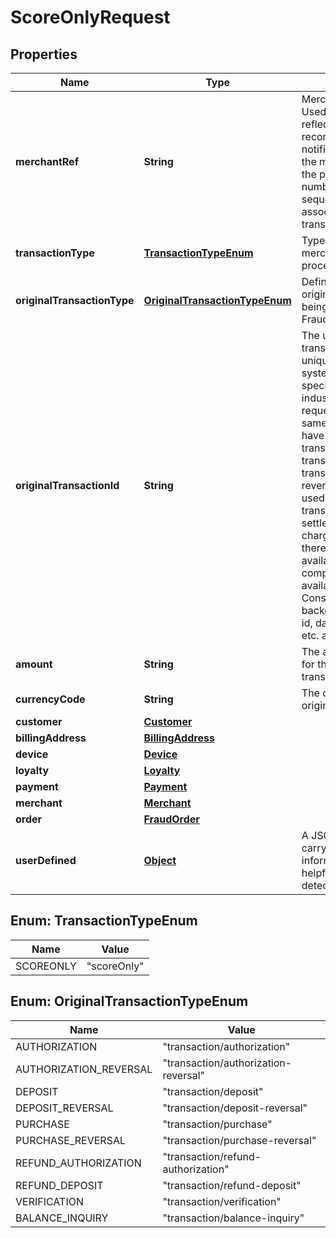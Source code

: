 
# ScoreOnlyRequest

## Properties
Name | Type | Description | Notes
------------ | ------------- | ------------- | -------------
**merchantRef** | **String** | Merchant reference code. Used by FirstAPI and reflected in settlement records and Webhook notifications. Typically, the merchantRef field is the purchase order number or unique sequence value associated to a given transaction. |  [optional]
**transactionType** | [**TransactionTypeEnum**](#TransactionTypeEnum) | Type of transaction merchant wants to process. | 
**originalTransactionType** | [**OriginalTransactionTypeEnum**](#OriginalTransactionTypeEnum) | Defines the type of the original transaction that is being evaluated for the Fraud Score. | 
**originalTransactionId** | **String** | The unique ID of this transaction. Must be unique for the entire system (not just within a specific merchant or industry). Subsequent requests related to the same transaction must have the same transactionId (e.g. transaction/deposit or transaction/authorization-reversal). This field is used for matching transactions with settlement and chargeback information. If there is no such ID available you may wish to compose one from fields available in both systems. Consider including backend, issuer, merchant id, date and time, amount, etc. as necessary. | 
**amount** | **String** | The amount processed for the original transaction. | 
**currencyCode** | **String** | The currency of the original transaction. | 
**customer** | [**Customer**](Customer.md) |  |  [optional]
**billingAddress** | [**BillingAddress**](BillingAddress.md) |  |  [optional]
**device** | [**Device**](Device.md) |  |  [optional]
**loyalty** | [**Loyalty**](Loyalty.md) |  |  [optional]
**payment** | [**Payment**](Payment.md) |  | 
**merchant** | [**Merchant**](Merchant.md) |  | 
**order** | [**FraudOrder**](FraudOrder.md) |  |  [optional]
**userDefined** | [**Object**](.md) | A JSON object that can carry any additional information that might be helpful for fraud detection. |  [optional]


<a name="TransactionTypeEnum"></a>
## Enum: TransactionTypeEnum
Name | Value
---- | -----
SCOREONLY | &quot;scoreOnly&quot;


<a name="OriginalTransactionTypeEnum"></a>
## Enum: OriginalTransactionTypeEnum
Name | Value
---- | -----
AUTHORIZATION | &quot;transaction/authorization&quot;
AUTHORIZATION_REVERSAL | &quot;transaction/authorization-reversal&quot;
DEPOSIT | &quot;transaction/deposit&quot;
DEPOSIT_REVERSAL | &quot;transaction/deposit-reversal&quot;
PURCHASE | &quot;transaction/purchase&quot;
PURCHASE_REVERSAL | &quot;transaction/purchase-reversal&quot;
REFUND_AUTHORIZATION | &quot;transaction/refund-authorization&quot;
REFUND_DEPOSIT | &quot;transaction/refund-deposit&quot;
VERIFICATION | &quot;transaction/verification&quot;
BALANCE_INQUIRY | &quot;transaction/balance-inquiry&quot;



